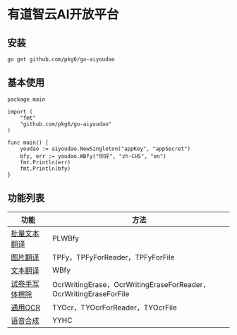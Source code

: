 # 有道智云AI开放平台
## 安装

~~~
go get github.com/pkg6/go-aiyoudao
~~~

## 基本使用

~~~
package main

import (
	"fmt"
	"github.com/pkg6/go-aiyoudao"
)

func main() {
	youdao := aiyoudao.NewSingleton("appKey", "appSecret")
	bfy, err := youdao.WBfy("你好", "zh-CHS", "en")
	fmt.Println(err)
	fmt.Println(bfy)
}
~~~

## 功能列表

| 功能                                                         | 方法                                                         |
| ------------------------------------------------------------ | ------------------------------------------------------------ |
| [批量文本翻译](https://ai.youdao.com/DOCSIRMA/html/trans/api/plwbfy/index.html) | PLWBfy                                                       |
| [图片翻译](https://ai.youdao.com/DOCSIRMA/html/trans/api/tpfy/index.html) | TPFy，TPFyForReader，TPFyForFile                             |
| [文本翻译](https://ai.youdao.com/DOCSIRMA/html/trans/api/wbfy/index.html) | WBfy                                                         |
| [试卷手写体擦除](https://ai.youdao.com/DOCSIRMA/html/learn/api/sjsxtcc/index.html) | OcrWritingErase，OcrWritingEraseForReader，OcrWritingEraseForFile |
| [通用OCR](https://ai.youdao.com/DOCSIRMA/html/ocr/api/tyocr/index.html) | TYOcr，TYOcrForReader，TYOcrFile                             |
| [语音合成](https://ai.youdao.com/DOCSIRMA/html/tts/api/yyhc/index.html) | YYHC                                                         |

